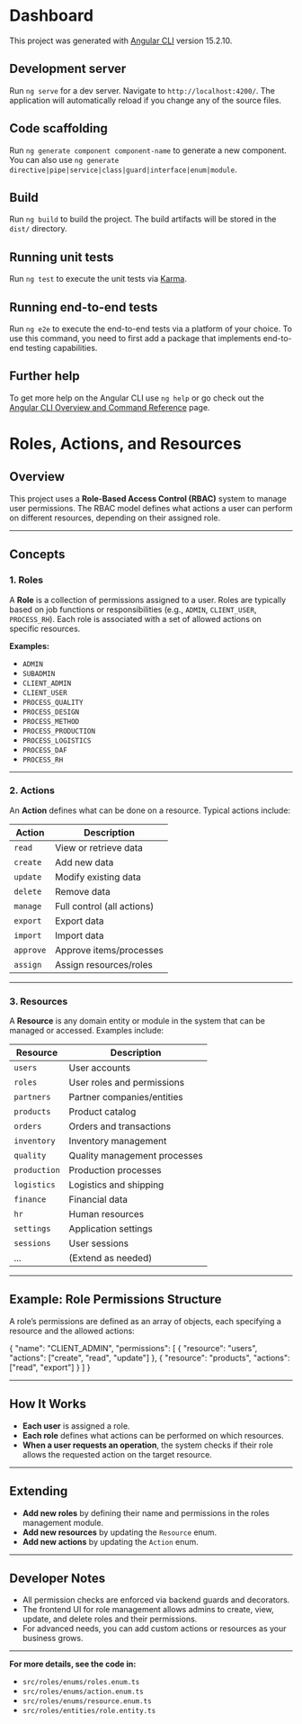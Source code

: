 # Dashboard

This project was generated with [Angular CLI](https://github.com/angular/angular-cli) version 15.2.10.

## Development server

Run `ng serve` for a dev server. Navigate to `http://localhost:4200/`. The application will automatically reload if you change any of the source files.

## Code scaffolding

Run `ng generate component component-name` to generate a new component. You can also use `ng generate directive|pipe|service|class|guard|interface|enum|module`.

## Build

Run `ng build` to build the project. The build artifacts will be stored in the `dist/` directory.

## Running unit tests

Run `ng test` to execute the unit tests via [Karma](https://karma-runner.github.io).

## Running end-to-end tests

Run `ng e2e` to execute the end-to-end tests via a platform of your choice. To use this command, you need to first add a package that implements end-to-end testing capabilities.

## Further help

To get more help on the Angular CLI use `ng help` or go check out the [Angular CLI Overview and Command Reference](https://angular.io/cli) page.


# Roles, Actions, and Resources

## Overview

This project uses a **Role-Based Access Control (RBAC)** system to manage user permissions. The RBAC model defines what actions a user can perform on different resources, depending on their assigned role.

---

## Concepts

### 1. Roles

A **Role** is a collection of permissions assigned to a user. Roles are typically based on job functions or responsibilities (e.g., `ADMIN`, `CLIENT_USER`, `PROCESS_RH`). Each role is associated with a set of allowed actions on specific resources.

**Examples:**
- `ADMIN`
- `SUBADMIN`
- `CLIENT_ADMIN`
- `CLIENT_USER`
- `PROCESS_QUALITY`
- `PROCESS_DESIGN`
- `PROCESS_METHOD`
- `PROCESS_PRODUCTION`
- `PROCESS_LOGISTICS`
- `PROCESS_DAF`
- `PROCESS_RH`

---

### 2. Actions

An **Action** defines what can be done on a resource. Typical actions include:

| Action   | Description                  |
|----------|------------------------------|
| `read`   | View or retrieve data        |
| `create` | Add new data                 |
| `update` | Modify existing data         |
| `delete` | Remove data                  |
| `manage` | Full control (all actions)   |
| `export` | Export data                  |
| `import` | Import data                  |
| `approve`| Approve items/processes      |
| `assign` | Assign resources/roles       |

---

### 3. Resources

A **Resource** is any domain entity or module in the system that can be managed or accessed. Examples include:

| Resource      | Description                      |
|---------------|----------------------------------|
| `users`       | User accounts                    |
| `roles`       | User roles and permissions       |
| `partners`    | Partner companies/entities       |
| `products`    | Product catalog                  |
| `orders`      | Orders and transactions          |
| `inventory`   | Inventory management             |
| `quality`     | Quality management processes     |
| `production`  | Production processes             |
| `logistics`   | Logistics and shipping           |
| `finance`     | Financial data                   |
| `hr`          | Human resources                  |
| `settings`    | Application settings             |
| `sessions`    | User sessions                    |
| ...           | (Extend as needed)               |

---

## Example: Role Permissions Structure

A role’s permissions are defined as an array of objects, each specifying a resource and the allowed actions:

{
"name": "CLIENT_ADMIN",
"permissions": [
{
"resource": "users",
"actions": ["create", "read", "update"]
},
{
"resource": "products",
"actions": ["read", "export"]
}
]
}


---

## How It Works

- **Each user** is assigned a role.
- **Each role** defines what actions can be performed on which resources.
- **When a user requests an operation**, the system checks if their role allows the requested action on the target resource.

---

## Extending

- **Add new roles** by defining their name and permissions in the roles management module.
- **Add new resources** by updating the `Resource` enum.
- **Add new actions** by updating the `Action` enum.

---

## Developer Notes

- All permission checks are enforced via backend guards and decorators.
- The frontend UI for role management allows admins to create, view, update, and delete roles and their permissions.
- For advanced needs, you can add custom actions or resources as your business grows.

---

**For more details, see the code in:**  
- `src/roles/enums/roles.enum.ts`
- `src/roles/enums/action.enum.ts`
- `src/roles/enums/resource.enum.ts`
- `src/roles/entities/role.entity.ts`
